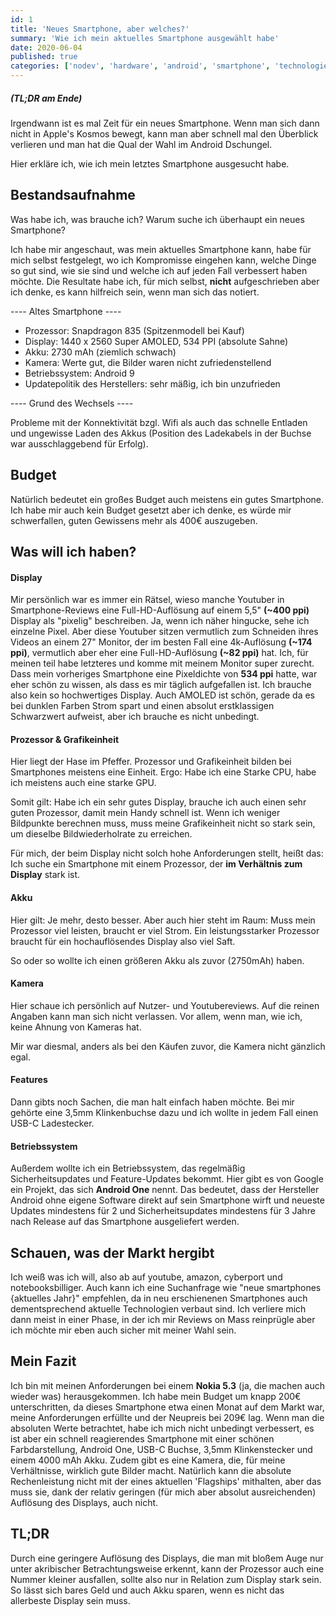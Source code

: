 ```yaml
---
id: 1
title: 'Neues Smartphone, aber welches?'
summary: 'Wie ich mein aktuelles Smartphone ausgewählt habe'
date: 2020-06-04
published: true
categories: ['nodev', 'hardware', 'android', 'smartphone', 'technologie']
---
```


##### (TL;DR am Ende)

Irgendwann ist es mal Zeit für ein neues Smartphone. Wenn man sich dann nicht in Apple's Kosmos bewegt, kann man aber schnell mal den Überblick verlieren und man hat die Qual der Wahl im Android Dschungel.

Hier erkläre ich, wie ich mein letztes Smartphone ausgesucht habe.

## Bestandsaufnahme

Was habe ich, was brauche ich? Warum suche ich überhaupt ein neues Smartphone? 

Ich habe mir angeschaut, was mein aktuelles Smartphone kann, habe für mich selbst festgelegt, wo ich Kompromisse eingehen kann, welche Dinge so gut sind, wie sie sind und welche ich auf jeden Fall verbessert haben möchte. Die Resultate habe ich, für mich selbst, __nicht__ aufgeschrieben aber ich denke, es kann hilfreich sein, wenn man sich das notiert.

---- Altes Smartphone ----

- Prozessor: Snapdragon 835 (Spitzenmodell bei Kauf)
- Display: 1440 x 2560 Super AMOLED, 534 PPI (absolute Sahne)
- Akku: 2730 mAh (ziemlich schwach)
- Kamera: Werte gut, die Bilder waren nicht zufriedenstellend
- Betriebssystem: Android 9
- Updatepolitik des Herstellers: sehr mäßig, ich bin unzufrieden

---- Grund des Wechsels ----

Probleme mit der Konnektivität bzgl. Wifi als auch das schnelle Entladen und ungewisse Laden des Akkus (Position des Ladekabels in der Buchse war ausschlaggebend für Erfolg).

## Budget

Natürlich bedeutet ein großes Budget auch meistens ein gutes Smartphone. Ich habe mir auch kein Budget gesetzt aber ich denke, es würde mir schwerfallen, guten Gewissens mehr als 400€ auszugeben.

## Was will ich haben?

#### Display

Mir persönlich war es immer ein Rätsel, wieso manche Youtuber in Smartphone-Reviews eine Full-HD-Auflösung auf einem 5,5" __(~400 ppi)__ Display als "pixelig" beschreiben. Ja, wenn ich näher hingucke, sehe ich einzelne Pixel. Aber diese Youtuber sitzen vermutlich zum Schneiden ihres Videos an einem 27" Monitor, der im besten Fall eine 4k-Auflösung __(~174 ppi)__, vermutlich aber eher eine Full-HD-Auflösung __(~82 ppi)__ hat. Ich, für meinen teil habe letzteres und komme mit meinem Monitor super zurecht. Dass mein vorheriges Smartphone eine Pixeldichte von __534 ppi__ hatte, war eher schön zu wissen, als dass es mir täglich aufgefallen ist. Ich brauche also kein so hochwertiges Display. Auch AMOLED ist schön, gerade da es bei dunklen Farben Strom spart und einen absolut erstklassigen Schwarzwert aufweist, aber ich brauche es nicht unbedingt.

#### Prozessor & Grafikeinheit

Hier liegt der Hase im Pfeffer. Prozessor und Grafikeinheit bilden bei Smartphones meistens eine Einheit. Ergo: Habe ich eine Starke CPU, habe ich meistens auch eine starke GPU.

Somit gilt: Habe ich ein sehr gutes Display, brauche ich auch einen sehr guten Prozessor, damit mein Handy schnell ist. Wenn ich weniger Bildpunkte berechnen muss, muss meine Grafikeinheit nicht so stark sein, um dieselbe Bildwiederholrate zu erreichen.

Für mich, der beim Display nicht solch hohe Anforderungen stellt, heißt das: Ich suche ein Smartphone mit einem Prozessor, der __im Verhältnis zum Display__ stark ist.

#### Akku

Hier gilt: Je mehr, desto besser. Aber auch hier steht im Raum: Muss mein Prozessor viel leisten, braucht er viel Strom. Ein leistungsstarker Prozessor braucht für ein hochauflösendes Display also viel Saft.

So oder so wollte ich einen größeren Akku als zuvor (2750mAh) haben.

#### Kamera

Hier schaue ich persönlich auf Nutzer- und Youtubereviews. Auf die reinen Angaben kann man sich nicht verlassen. Vor allem, wenn man, wie ich, keine Ahnung von Kameras hat.

Mir war diesmal, anders als bei den Käufen zuvor, die Kamera nicht gänzlich egal.

#### Features

Dann gibts noch Sachen, die man halt einfach haben möchte. Bei mir gehörte eine 3,5mm Klinkenbuchse dazu und ich wollte in jedem Fall einen USB-C Ladestecker. 

#### Betriebssystem

Außerdem wollte ich ein Betriebssystem, das regelmäßig Sicherheitsupdates und Feature-Updates bekommt. Hier gibt es von Google ein Projekt, das sich __Android One__ nennt. Das bedeutet, dass der Hersteller Android ohne eigene Software direkt auf sein Smartphone wirft und neueste Updates mindestens für 2 und Sicherheitsupdates mindestens für 3 Jahre nach Release auf das Smartphone ausgeliefert werden.

## Schauen, was der Markt hergibt

Ich weiß was ich will, also ab auf youtube, amazon, cyberport und notebooksbilliger. Auch kann ich eine Suchanfrage wie "neue smartphones {aktuelles Jahr}" empfehlen, da in neu erschienenen Smartphones auch dementsprechend aktuelle Technologien verbaut sind. Ich verliere mich dann meist in einer Phase, in der ich mir Reviews on Mass reinprügle aber ich möchte mir eben auch sicher mit meiner Wahl sein.

## Mein Fazit

Ich bin mit meinen Anforderungen bei einem __Nokia 5.3__ (ja, die machen auch wieder was) herausgekommen. Ich habe mein Budget um knapp 200€ unterschritten, da dieses Smartphone etwa einen Monat auf dem Markt war, meine Anforderungen erfüllte und der Neupreis bei 209€ lag. Wenn man die absoluten Werte betrachtet, habe ich mich nicht unbedingt verbessert, es ist aber ein schnell reagierendes Smartphone mit einer schönen Farbdarstellung, Android One, USB-C Buchse, 3,5mm Klinkenstecker und einem 4000 mAh Akku. Zudem gibt es eine Kamera, die, für meine Verhältnisse, wirklich gute Bilder macht. Natürlich kann die absolute Rechenleistung nicht mit der eines aktuellen 'Flagships' mithalten, aber das muss sie, dank der relativ geringen (für mich aber absolut ausreichenden) Auflösung des Displays, auch nicht.

## TL;DR

Durch eine geringere Auflösung des Displays, die man mit bloßem Auge nur unter akribischer Betrachtungsweise erkennt, kann der Prozessor auch eine Nummer kleiner ausfallen, sollte also nur in Relation zum Display stark sein. So lässt sich bares Geld und auch Akku sparen, wenn es nicht das allerbeste Display sein muss.